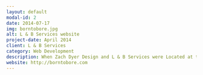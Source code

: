 ```yaml
---
layout: default
modal-id: 2
date: 2014-07-17
img: borntobore.jpg
alt: L & B Services website
project-date: April 2014
client: L & B Services
category: Web Development
description: When Zach Dyer Design and L & B Services were Located at the Carl G. Hefner Enterprise Center L & B hired Zach Dyer Design to design there website. After the site went live the client got a call in 20 minutes!
website: http://borntobore.com
---
```


